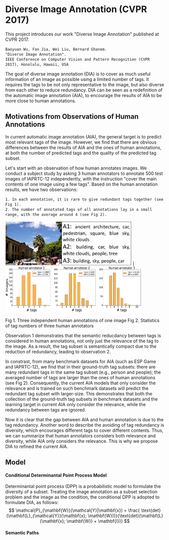 # Diverse Image Annotation (CVPR 2017)
 
This project introduces our work "Diverse Image Annotation" published at CVPR 2017. 

```
Baoyuan Wu, Fan Jia, Wei Liu, Bernard Ghanem. 
"Diverse Image Annotation".
IEEE Conference on Computer Vision and Pattern Recognition (CVPR 2017), Honolulu, Hawaii, USA 
```
The goal of diverse image annotation (DIA) is to cover as much useful information of an
image as possible using a limited number of tags. 
It requires the tags to be not only representative to
the image, but also diverse from each other to reduce redundancy. DIA can be seen as a redefinition of the automatic image annotation (AIA), to encourage the results of AIA to be more close to human annotations.


Motivations from Observations of Human Annotations
----
In current automatic image annotation (AIA), the general target is to predict most relevant tags of the image. 
However, we find that there are obvious differences between the results of AIA and the ones of human annotations, 
at both the number of predicted tags and the quality of the predicted tag subset.  

Let's start with an observation of how human annotates images. We conduct a subject study by asking 3 human annotators to annotate 500 test images of IAPRTC-12 independently, with the instruction "cover the main contents of one image using a few tags". 
Based on the human annotation results, we have two observations:
```
1. In each annotation, it is rare to give redundant tags together (see Fig 1).
2. The number of annotated tags of all annotations lay in a small range, with the average around 4 (see Fig 2).
```
<!-- ![](figures/human_annotation_toy_example.png) -->
<img src="figures/human_annotation_toy_example.png" alt="GitHub" title="Human Annotations" width="400" height="140" /> | 
<img src="figures/tag_statistics_500_images_3_persons.png" alt="GitHub" title="Tag statistics" width="430" height="145" /> 

Fig 1. Three independent human annotations of one image        Fig 2. Statistics of tag numbers of three human annotators
<!--
<img src="figures/human_annotation_toy_example.png" alt="GitHub" title="Human Annotations" width="350" height="150" />
Fig 1. Three independent human annotations of one image
<img src="figures/tag_statistics_500_images_3_persons.png" alt="GitHub" title="Tag statistics" width="350" height="150" />
Fig 2. Statistics of tag numbers of three human annotators
-->
Observation 1 demonstrates that the semantic reducdancy between tags is considered in human annotations, not only just the relevance of the tag to the image. As a result, the tag subset is semantically compact due to the reduction of redundancy, leading to observation 2. 

In constrast, from many benchmark datasets for AIA (such as ESP Game and IAPRTC-12), we find that in their ground-truth tag subsets: there are many redundant tags in the same tag subset (e.g., person and people); the averaged number of tags are larger than the ones of human annotations (see Fig 2). Consequently, the current AIA models that only consider the relevance and is trained on such benchmark datasets will predict the redundant tag subset with larger-size. 
This demonstrates that both the collection of the ground-truth tag subsets in benchmark datasets and the learning target in current AIA only consider the relevance, while the redundancy between tags are ignored.  

Now it is clear that the gap between AIA and human annotation is due to the tag redundancy. Another word to describe the avoiding of tag redundancy is diversity, which encourages different tags to cover different contents. Thus, we can summarize that human annotators considers both relevance and diversity, while AIA only considers the relevance. This is why we propose DIA to refined the current AIA. 


Model
----

#### Conditional Determinantal Point Process Model
Determinantal point process (DPP) is a probabilistic model to formulate the diversity of a subset. 
Treating the image annotation as a subset selection problem and the image as the condition, the 
conditional DPP is adopted to formulate DIA, as follows:
$$
\mathcal{P}_{\mathbf{W}}(\mathcal{Y}|\mathbf{x}) = \frac{ \text{det}(\mathbf{L}_{\mathcal{Y}}(\mathbf{x}; \mathbf{W}))}{\text{det}(\mathbf{L}(\mathbf{x}; \mathbf{W}) + \mathbf{I})}
$$

<!-- \frac{det(\mathbf{L}_{\mathcal{Y}}(\mathbf{x}; \mathbf{W}))}{det(\mathbf{L}(\mathbf{x}; \mathbf{W}) + \mathbf{I})} -->

#### Semantic Paths






